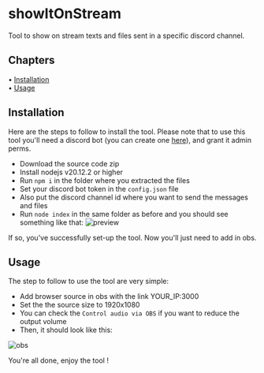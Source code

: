 
# showItOnStream

Tool to show on stream texts and files sent in a specific discord channel.

## Chapters

<p>
  • <a href="#installation">Installation</a></br>
  • <a href="#usage">Usage</a></br>
</p>

## Installation

Here are the steps to follow to install the tool.
Please note that to use this tool you'll need a discord bot (you can create one [here](https://discord.com/developers/applications)), and grant it admin perms.

- Download the source code zip
- Install nodejs v20.12.2 or higher
- Run `npm i` in the folder where you extracted the files
- Set your discord bot token in the `config.json` file
- Also put the discord channel id where you want to send the messages and files
- Run `node index` in the same folder as before and you should see something like that:
![preview](https://github.com/Arthurprnt/showItOnStream/assets/93857989/201407a5-d181-4c84-8ef0-a03815429093)

If so, you've successfully set-up the tool. Now you'll just need to add in obs.

## Usage

The step to follow to use the tool are very simple:
- Add browser source in obs with the link YOUR_IP:3000
- Set the the source size to 1920x1080
- You can check the `Control audio via OBS` if you want to reduce the output volume
- Then, it should look like this:

![obs](https://github.com/Arthurprnt/showItOnStream/assets/93857989/18ca2e5f-5cd2-4b03-966a-2bb0b0292d96)

You're all done, enjoy the tool !
